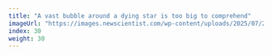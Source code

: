 ```yaml
---
title: "A vast bubble around a dying star is too big to comprehend"
imageUrl: "https://images.newscientist.com/wp-content/uploads/2025/07/25143435/SEI_259975772.jpg?width=788"
index: 30
weight: 30
---
```

